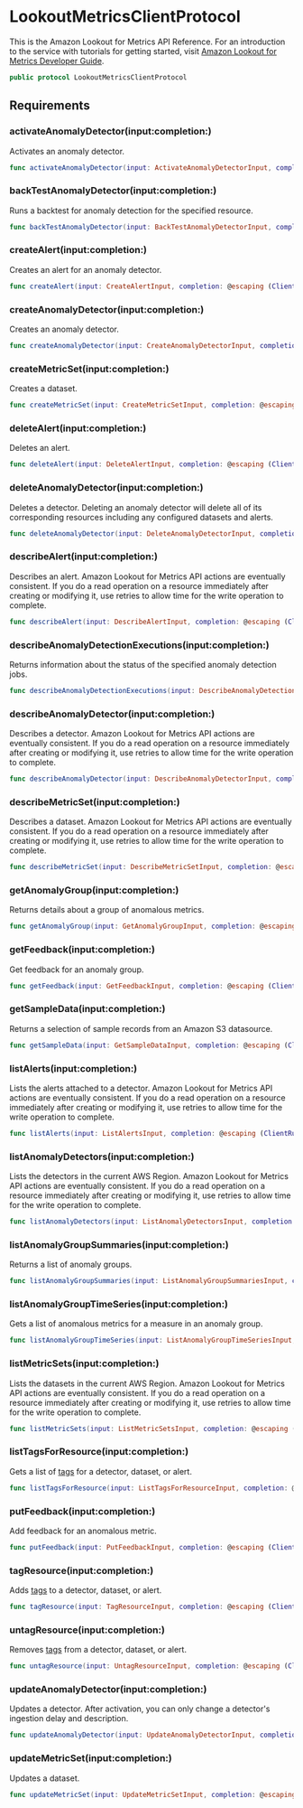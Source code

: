 # LookoutMetricsClientProtocol

This is the Amazon Lookout for Metrics API Reference. For an introduction to the service with tutorials for getting started, visit [Amazon Lookout for Metrics Developer Guide](https://docs.aws.amazon.com/lookoutmetrics/latest/dev).

``` swift
public protocol LookoutMetricsClientProtocol 
```

## Requirements

### activateAnomalyDetector(input:completion:)

Activates an anomaly detector.

``` swift
func activateAnomalyDetector(input: ActivateAnomalyDetectorInput, completion: @escaping (ClientRuntime.SdkResult<ActivateAnomalyDetectorOutputResponse, ActivateAnomalyDetectorOutputError>) -> Void)
```

### backTestAnomalyDetector(input:completion:)

Runs a backtest for anomaly detection for the specified resource.

``` swift
func backTestAnomalyDetector(input: BackTestAnomalyDetectorInput, completion: @escaping (ClientRuntime.SdkResult<BackTestAnomalyDetectorOutputResponse, BackTestAnomalyDetectorOutputError>) -> Void)
```

### createAlert(input:completion:)

Creates an alert for an anomaly detector.

``` swift
func createAlert(input: CreateAlertInput, completion: @escaping (ClientRuntime.SdkResult<CreateAlertOutputResponse, CreateAlertOutputError>) -> Void)
```

### createAnomalyDetector(input:completion:)

Creates an anomaly detector.

``` swift
func createAnomalyDetector(input: CreateAnomalyDetectorInput, completion: @escaping (ClientRuntime.SdkResult<CreateAnomalyDetectorOutputResponse, CreateAnomalyDetectorOutputError>) -> Void)
```

### createMetricSet(input:completion:)

Creates a dataset.

``` swift
func createMetricSet(input: CreateMetricSetInput, completion: @escaping (ClientRuntime.SdkResult<CreateMetricSetOutputResponse, CreateMetricSetOutputError>) -> Void)
```

### deleteAlert(input:completion:)

Deletes an alert.

``` swift
func deleteAlert(input: DeleteAlertInput, completion: @escaping (ClientRuntime.SdkResult<DeleteAlertOutputResponse, DeleteAlertOutputError>) -> Void)
```

### deleteAnomalyDetector(input:completion:)

Deletes a detector. Deleting an anomaly detector will delete all of its corresponding resources including any configured datasets and alerts.

``` swift
func deleteAnomalyDetector(input: DeleteAnomalyDetectorInput, completion: @escaping (ClientRuntime.SdkResult<DeleteAnomalyDetectorOutputResponse, DeleteAnomalyDetectorOutputError>) -> Void)
```

### describeAlert(input:completion:)

Describes an alert. Amazon Lookout for Metrics API actions are eventually consistent. If you do a read operation on a resource immediately after creating or modifying it, use retries to allow time for the write operation to complete.

``` swift
func describeAlert(input: DescribeAlertInput, completion: @escaping (ClientRuntime.SdkResult<DescribeAlertOutputResponse, DescribeAlertOutputError>) -> Void)
```

### describeAnomalyDetectionExecutions(input:completion:)

Returns information about the status of the specified anomaly detection jobs.

``` swift
func describeAnomalyDetectionExecutions(input: DescribeAnomalyDetectionExecutionsInput, completion: @escaping (ClientRuntime.SdkResult<DescribeAnomalyDetectionExecutionsOutputResponse, DescribeAnomalyDetectionExecutionsOutputError>) -> Void)
```

### describeAnomalyDetector(input:completion:)

Describes a detector. Amazon Lookout for Metrics API actions are eventually consistent. If you do a read operation on a resource immediately after creating or modifying it, use retries to allow time for the write operation to complete.

``` swift
func describeAnomalyDetector(input: DescribeAnomalyDetectorInput, completion: @escaping (ClientRuntime.SdkResult<DescribeAnomalyDetectorOutputResponse, DescribeAnomalyDetectorOutputError>) -> Void)
```

### describeMetricSet(input:completion:)

Describes a dataset. Amazon Lookout for Metrics API actions are eventually consistent. If you do a read operation on a resource immediately after creating or modifying it, use retries to allow time for the write operation to complete.

``` swift
func describeMetricSet(input: DescribeMetricSetInput, completion: @escaping (ClientRuntime.SdkResult<DescribeMetricSetOutputResponse, DescribeMetricSetOutputError>) -> Void)
```

### getAnomalyGroup(input:completion:)

Returns details about a group of anomalous metrics.

``` swift
func getAnomalyGroup(input: GetAnomalyGroupInput, completion: @escaping (ClientRuntime.SdkResult<GetAnomalyGroupOutputResponse, GetAnomalyGroupOutputError>) -> Void)
```

### getFeedback(input:completion:)

Get feedback for an anomaly group.

``` swift
func getFeedback(input: GetFeedbackInput, completion: @escaping (ClientRuntime.SdkResult<GetFeedbackOutputResponse, GetFeedbackOutputError>) -> Void)
```

### getSampleData(input:completion:)

Returns a selection of sample records from an Amazon S3 datasource.

``` swift
func getSampleData(input: GetSampleDataInput, completion: @escaping (ClientRuntime.SdkResult<GetSampleDataOutputResponse, GetSampleDataOutputError>) -> Void)
```

### listAlerts(input:completion:)

Lists the alerts attached to a detector. Amazon Lookout for Metrics API actions are eventually consistent. If you do a read operation on a resource immediately after creating or modifying it, use retries to allow time for the write operation to complete.

``` swift
func listAlerts(input: ListAlertsInput, completion: @escaping (ClientRuntime.SdkResult<ListAlertsOutputResponse, ListAlertsOutputError>) -> Void)
```

### listAnomalyDetectors(input:completion:)

Lists the detectors in the current AWS Region. Amazon Lookout for Metrics API actions are eventually consistent. If you do a read operation on a resource immediately after creating or modifying it, use retries to allow time for the write operation to complete.

``` swift
func listAnomalyDetectors(input: ListAnomalyDetectorsInput, completion: @escaping (ClientRuntime.SdkResult<ListAnomalyDetectorsOutputResponse, ListAnomalyDetectorsOutputError>) -> Void)
```

### listAnomalyGroupSummaries(input:completion:)

Returns a list of anomaly groups.

``` swift
func listAnomalyGroupSummaries(input: ListAnomalyGroupSummariesInput, completion: @escaping (ClientRuntime.SdkResult<ListAnomalyGroupSummariesOutputResponse, ListAnomalyGroupSummariesOutputError>) -> Void)
```

### listAnomalyGroupTimeSeries(input:completion:)

Gets a list of anomalous metrics for a measure in an anomaly group.

``` swift
func listAnomalyGroupTimeSeries(input: ListAnomalyGroupTimeSeriesInput, completion: @escaping (ClientRuntime.SdkResult<ListAnomalyGroupTimeSeriesOutputResponse, ListAnomalyGroupTimeSeriesOutputError>) -> Void)
```

### listMetricSets(input:completion:)

Lists the datasets in the current AWS Region. Amazon Lookout for Metrics API actions are eventually consistent. If you do a read operation on a resource immediately after creating or modifying it, use retries to allow time for the write operation to complete.

``` swift
func listMetricSets(input: ListMetricSetsInput, completion: @escaping (ClientRuntime.SdkResult<ListMetricSetsOutputResponse, ListMetricSetsOutputError>) -> Void)
```

### listTagsForResource(input:completion:)

Gets a list of [tags](https://docs.aws.amazon.com/lookoutmetrics/latest/dev/detectors-tags.html) for a detector, dataset, or alert.

``` swift
func listTagsForResource(input: ListTagsForResourceInput, completion: @escaping (ClientRuntime.SdkResult<ListTagsForResourceOutputResponse, ListTagsForResourceOutputError>) -> Void)
```

### putFeedback(input:completion:)

Add feedback for an anomalous metric.

``` swift
func putFeedback(input: PutFeedbackInput, completion: @escaping (ClientRuntime.SdkResult<PutFeedbackOutputResponse, PutFeedbackOutputError>) -> Void)
```

### tagResource(input:completion:)

Adds [tags](https://docs.aws.amazon.com/lookoutmetrics/latest/dev/detectors-tags.html) to a detector, dataset, or alert.

``` swift
func tagResource(input: TagResourceInput, completion: @escaping (ClientRuntime.SdkResult<TagResourceOutputResponse, TagResourceOutputError>) -> Void)
```

### untagResource(input:completion:)

Removes [tags](https://docs.aws.amazon.com/lookoutmetrics/latest/dev/detectors-tags.html) from a detector, dataset, or alert.

``` swift
func untagResource(input: UntagResourceInput, completion: @escaping (ClientRuntime.SdkResult<UntagResourceOutputResponse, UntagResourceOutputError>) -> Void)
```

### updateAnomalyDetector(input:completion:)

Updates a detector. After activation, you can only change a detector's ingestion delay and description.

``` swift
func updateAnomalyDetector(input: UpdateAnomalyDetectorInput, completion: @escaping (ClientRuntime.SdkResult<UpdateAnomalyDetectorOutputResponse, UpdateAnomalyDetectorOutputError>) -> Void)
```

### updateMetricSet(input:completion:)

Updates a dataset.

``` swift
func updateMetricSet(input: UpdateMetricSetInput, completion: @escaping (ClientRuntime.SdkResult<UpdateMetricSetOutputResponse, UpdateMetricSetOutputError>) -> Void)
```
